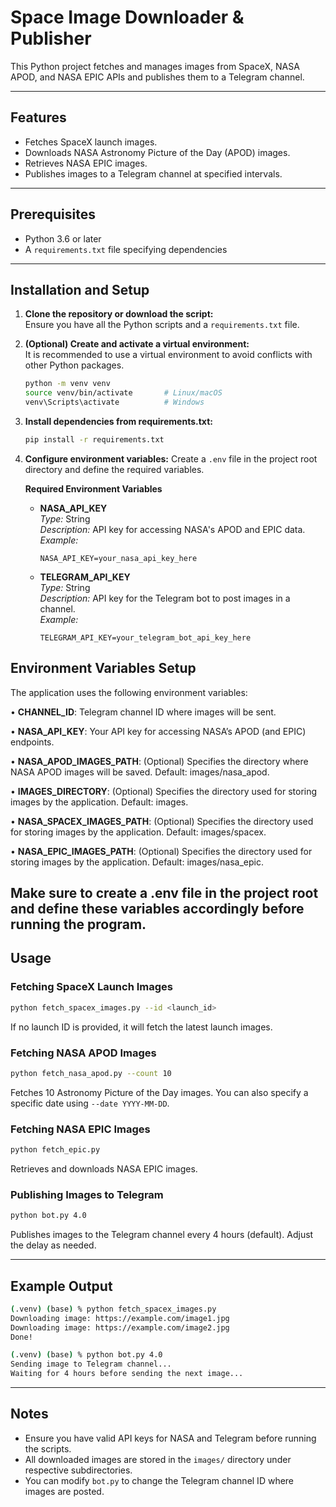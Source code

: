 # Space Image Downloader & Publisher

This Python project fetches and manages images from SpaceX, NASA APOD, and NASA EPIC APIs and publishes them to a Telegram channel.

---

## Features

- Fetches SpaceX launch images.
- Downloads NASA Astronomy Picture of the Day (APOD) images.
- Retrieves NASA EPIC images.
- Publishes images to a Telegram channel at specified intervals.

---

## Prerequisites

- Python 3.6 or later
- A `requirements.txt` file specifying dependencies

---

## Installation and Setup

1. **Clone the repository or download the script:**\
   Ensure you have all the Python scripts and a `requirements.txt` file.

2. **(Optional) Create and activate a virtual environment:**\
   It is recommended to use a virtual environment to avoid conflicts with other Python packages.

   ```bash
   python -m venv venv
   source venv/bin/activate       # Linux/macOS
   venv\Scripts\activate          # Windows
   ```

3. **Install dependencies from requirements.txt:**

   ```bash
   pip install -r requirements.txt
   ```

4. **Configure environment variables:** Create a `.env` file in the project root directory and define the required variables.

   **Required Environment Variables**

   - **NASA\_API\_KEY**\
     *Type:* String\
     *Description:* API key for accessing NASA's APOD and EPIC data.\
     *Example:*

     ```env
     NASA_API_KEY=your_nasa_api_key_here
     ```

   - **TELEGRAM\_API\_KEY**\
     *Type:* String\
     *Description:* API key for the Telegram bot to post images in a channel.\
     *Example:*

     ```env
     TELEGRAM_API_KEY=your_telegram_bot_api_key_here
     ```
## Environment Variables Setup

The application uses the following environment variables:

•	**CHANNEL_ID**: Telegram channel ID where images will be sent.

•	**NASA_API_KEY**: Your API key for accessing NASA’s APOD (and EPIC) endpoints.

•	**NASA_APOD_IMAGES_PATH**: (Optional) Specifies the directory where NASA APOD images will be saved. Default: images/nasa_apod.

•	**IMAGES_DIRECTORY**: (Optional) Specifies the directory used for storing images by the application. Default: images.

•	**NASA_SPACEX_IMAGES_PATH**: (Optional) Specifies the directory used for storing images by the application. Default: images/spacex.

•	**NASA_EPIC_IMAGES_PATH**: (Optional) Specifies the directory used for storing images by the application. Default: images/nasa_epic.

Make sure to create a .env file in the project root and define these variables accordingly before running the program.
---



## Usage

### Fetching SpaceX Launch Images

```bash
python fetch_spacex_images.py --id <launch_id>
```

If no launch ID is provided, it will fetch the latest launch images.

### Fetching NASA APOD Images

```bash
python fetch_nasa_apod.py --count 10
```

Fetches 10 Astronomy Picture of the Day images. You can also specify a specific date using `--date YYYY-MM-DD`.

### Fetching NASA EPIC Images

```bash
python fetch_epic.py
```

Retrieves and downloads NASA EPIC images.

### Publishing Images to Telegram

```bash
python bot.py 4.0
```

Publishes images to the Telegram channel every 4 hours (default). Adjust the delay as needed.

---

## Example Output

```bash
(.venv) (base) % python fetch_spacex_images.py
Downloading image: https://example.com/image1.jpg
Downloading image: https://example.com/image2.jpg
Done!
```

```bash
(.venv) (base) % python bot.py 4.0
Sending image to Telegram channel...
Waiting for 4 hours before sending the next image...
```

---

## Notes

- Ensure you have valid API keys for NASA and Telegram before running the scripts.
- All downloaded images are stored in the `images/` directory under respective subdirectories.
- You can modify `bot.py` to change the Telegram channel ID where images are posted.


